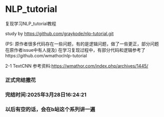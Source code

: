 # NLP_tutorial

复现学习NLP_tutorial教程

study by https://github.com/graykode/nlp-tutorial.git

(PS: 原作者很多代码存在一些问题，有的是逻辑问题，做了一些更正，部分问题在原作者issue中有人提及)
在学习复现过程中，有部分代码和逻辑参考了https://github.com/wmathor/nlp-tutorial

2-1 TextCNN 参考资料:https://wmathor.com/index.php/archives/1445/

### 正式完结撒花 
### 完结时间:2025年3月28日16:24:21
### 以后有空的话，会在b站这个系列讲一遍



